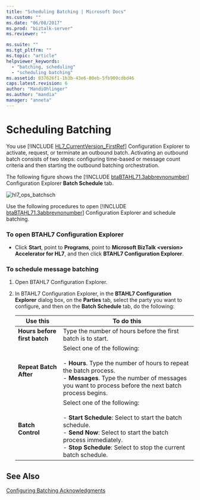 ```yaml
---
title: "Scheduling Batching | Microsoft Docs"
ms.custom: ""
ms.date: "06/08/2017"
ms.prod: "biztalk-server"
ms.reviewer: ""

ms.suite: ""
ms.tgt_pltfrm: ""
ms.topic: "article"
helpviewer_keywords: 
  - "batching, scheduling"
  - "scheduling batching"
ms.assetid: 037626f1-1b3b-43e6-80eb-5fb900cdbd46
caps.latest.revision: 6
author: "MandiOhlinger"
ms.author: "mandia"
manager: "anneta"
---
```

# Scheduling Batching
You use [!INCLUDE [HL7_CurrentVersion_FirstRef](../../includes/hl7-currentversion-firstref-md.md)] Configuration Explorer to activate, request, or terminate an outbound batch. Activating an outbound batch consists of two steps: configuring time-based or message count criteria and then starting the outbound batching orchestration.  
  
 The following figure shows the [!INCLUDE [btaBTAHL71.3abbrevnonumber](../../includes/btabtahl71-3abbrevnonumber-md.md)] Configuration Explorer <strong>Batch Schedule</strong> tab.  
  
 ![](../../adapters-and-accelerators/accelerator-hl7/media/hl7-ops-batchsch.gif "hl7_ops_batchsch")  
  
 Use the following procedures to open [!INCLUDE [btaBTAHL71.3abbrevnonumber](../../includes/btabtahl71-3abbrevnonumber-md.md)] Configuration Explorer and schedule batching.  
  
### To open BTAHL7 Configuration Explorer  
  
-   Click **Start**, point to **Programs**, point to **Microsoft BizTalk \<version\> Accelerator for HL7**, and then click **BTAHL7 Configuration Explorer**.  
  
### To schedule message batching  
  
1.  Open BTAHL7 Configuration Explorer.  
  
2.  In BTAHL7 Configuration Explorer, in the **BTAHL7 Configuration Explorer** dialog box, on the **Parties** tab, select the party you want to configure, and then on the **Batch Schedule** tab, do the following:  
  
    |Use this|To do this|  
    |--------------|----------------|  
    |**Hours before first batch**|Type the number of hours before the first batch is to start.|  
    |**Repeat Batch After**|Select one of the following:<br /><br /> -   **Hours**. Type the number of hours to repeat the batch process.<br />-   **Messages**. Type the number of messages you want to process before the next batch process begins.|  
    |**Batch Control**|Select one of the following:<br /><br /> -   **Start Schedule**: Select to start the batch schedule.<br />-   **Send Now**: Select to start the batch process immediately.<br />-   **Stop Schedule**: Select to stop the current batch schedule.|  
  
## See Also  
 [Configuring Batching Acknowledgments](../../adapters-and-accelerators/accelerator-hl7/configuring-batching-acknowledgments.md)